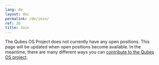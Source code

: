 ```yaml
---
lang: de
layout: doc
permalink: /de/join/
ref: 26
title: Join
---
```


The Qubes OS Project does not currently have any open positions.
This page will be updated when open positions become available.
In the meantime, there are many different ways you can [contribute to the Qubes OS project](/de/doc/contributing/).